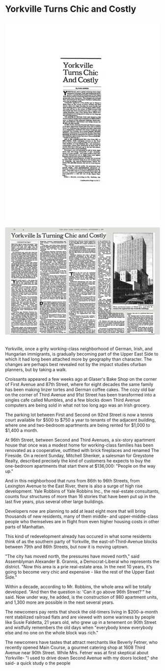 Yorkville Turns Chic and Costly
===

![Picture Title](../images/YorkvilleTurnsChicandCostlyNEWPart1.jpg)
![Picture Title](../images/YorkvilleTurnsChicandCostlyNEWPart2.jpg)

   Yorkville, once a grity working-class neighborhood of German, Irish, and Hungarian immigrants, is gradually becoming part of the Upper East Side to which it had long been attached more by geography than character. The changes are perhaps best revealed not by the impact studies ofurban planners, but by taking a walk.
  
  Croissants appeared a few weeks ago at Glaser's Bake Shop on the corner of First Avenue and 87th Street, where for eight decades the same family has been making linzer tortes and German coffee cakes. The cozy old bar on the corner of Third Avenue and 91st Street has been transformed into a singles cafe called Mumbles, and a few blocks down Third Avenue computers are being sold in what not too long ago was an Irish grocery.
   
  The parking lot between First and Second on 92nd Street is now a tennis court available for $500 to $750 a year to tenants of the adjacent building, where one and two-bedroom apartments are being rented for $1,000 to $1,400 a month. 
   
  At 96th Street, between Second and Third Avenues, a six-story apartment house that once was a modest home for working-class families has been renovated as a cooperative, outfitted with brick fireplaces and renamed The Fireside. On a recent Sunday, Mitchell Shenker, a salesman for Greystone Realty, described precisely the kind of customers he expects to buy the one-bedroom apartments that start there at $136,000: "People on the way up."
   
  And in this neighborhood that runs from 86th to 96th Streets, from Lexington Avenue to the East River, there is also a surge of high rise development. Yale Robbins of Yale Robbins Inc., the real-estate consultants, counts four structures of more than 16 stories that have been put up in the last five years, plus several other large buildings.
   
  Developers now are planning to add at least eight more that will bring thousands of new residents, many of them middle- and upper-middle-class people who themselves are in flight from even higher housing costs in other parts of Manhattan.
   
  This kind of redevelopment already has occured in what some residents think of as the southern party of Yorkville, the east-of-Third-Avenue blocks between 79th and 86th Streets, but now it is moving uptown.
   
  "The city has moved north, the pressures have moved north," said Assemblyman Alexander B. Grannis, a Democrat-Liberal who represents the district. "Now this area is a prie real-estate area. In the next 10 years, it's going to become very chic and expensive - like the rest of the Upper East Side." 
   
  Within a decade, according to Mr. Robbins, the whole area will be totally developed. "And then the question is: 'Can it go above 96th Street?'" he said. Now under way, he added, is the construction of 980 apartment units, and 1,300 more are possible in the next several years.
  
  The newcomers pay rents that shock the old-timers living in $200-a-month rent stabilized railroad flats and are viewed with some wariness by people like Susie Faldetta, 21 years old, who grew up in a tenement on 90th Street and wistfully remembers the old days when "everybody knew everybody else and no one on the whole block was rich."
  
  The newcomers have tastes that attract merchants like Beverly Fetner, who recently opened  Main Course, a gourmet catering shop at 1608 Third Avenue near 90th Street. While Mrs. Fetner was at first skeptical about Yorkville- "I used to drive down Second Avenue with my doors locked," she said- a quick study o the people 
